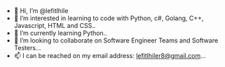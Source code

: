 - 👋 Hi, I’m @lefitlhile
- 👀 I’m interested in learning to code with Python, c#, Golang, C++, Javascript, HTML and CSS..
- 🌱 I’m currently learning Python..
- 💞️ I’m looking to collaborate on Software Engineer Teams and Software Testers...
- 📫 I can be reached on my email address: lefitlhiler8@gmail.com...

<!---
lefitlhile/lefitlhile is a ✨ special ✨ repository because its `README.md` (this file) appears on your GitHub profile.
You can click the Preview link to take a look at your changes.
--->
